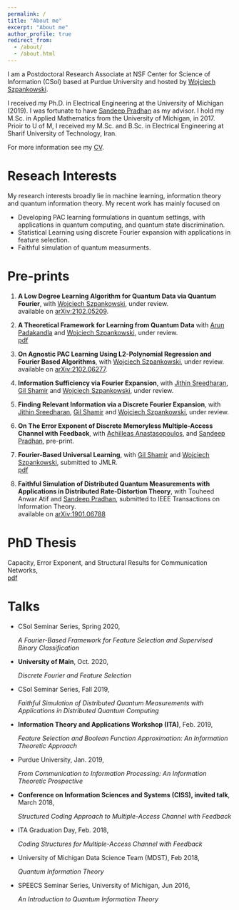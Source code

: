 ```yaml
---
permalink: /
title: "About me"
excerpt: "About me"
author_profile: true
redirect_from: 
  - /about/
  - /about.html
---
```


I am a Postdoctoral Research Associate at NSF Center for Science of Information (CSoI) based at Purdue University and hosted by [Wojciech Szpankowski](https://www.cs.purdue.edu/homes/spa/).

I received my Ph.D. in Electrical Engineering at the University of Michigan (2019). I was fortunate to have [Sandeep Pradhan](https://pradhan.engin.umich.edu/) as my advisor. 
I hold my M.Sc. in Applied Mathematics from the University of Michigan, in 2017. Prioir to U of M, I received my M.Sc. and B.Sc. in Electrical Engineering at Sharif University of Technology, Iran.

For more information see my [CV](http://mohsenhdkh.github.io/files/cv.pdf).

Reseach Interests
======
My research interests broadly lie in machine learning,  information theory and quantum information theory. My recent work has mainly focused on 
- Developing PAC learning formulations in quantum settings, with applications in quantum computing, and quantum state discrimination. 
- Statistical Learning using discrete Fourier expansion with applications in feature selection.
- Faithful simulation of quantum measurments. 

Pre-prints
===

1. **A Low Degree Learning Algorithm for Quantum Data via Quantum Fourier**, with [Wojciech Szpankowski](https://www.cs.purdue.edu/homes/spa/),
under review.\
  available on [arXiv:2102.05209](https://arxiv.org/abs/2102.05209).

1. **A Theoretical Framework for Learning from Quantum Data** with [Arun Padakandla](http://web.eecs.utk.edu/~arunpr/index.html) and [Wojciech Szpankowski](https://www.cs.purdue.edu/homes/spa/),
under review. \
[pdf](https://mohsenhdkh.github.io/files/ISITQuantum.pdf)

1. **On Agnostic PAC Learning Using L2-Polynomial Regression and Fourier Based Algorithms**, with [Wojciech Szpankowski](https://www.cs.purdue.edu/homes/spa/),
under review.\
  available on [arXiv:2102.06277](https://arxiv.org/abs/2102.06277).
  
1. **Information Sufficiency via Fourier Expansion**, with [Jithin Sreedharan](https://jithin-k-sreedharan.github.io/#), [Gil Shamir](https://research.google/people/GilShamir/) and [Wojciech Szpankowski](https://www.cs.purdue.edu/homes/spa/),
under review.


1. **Finding Relevant Information via a Discrete Fourier Expansion**, with [Jithin Sreedharan](https://jithin-k-sreedharan.github.io/#), [Gil Shamir](https://research.google/people/GilShamir/) and [Wojciech Szpankowski](https://www.cs.purdue.edu/homes/spa/),
under review. 

1. **On The Error Exponent of Discrete Memoryless Multiple-Access Channel with Feedback**, with [Achilleas Anastasopoulos](https://anastasopoulos.engin.umich.edu/), and  [Sandeep Pradhan](https://pradhan.engin.umich.edu/),
pre-print. 

1. **Fourier-Based Universal Learning**, with [Gil Shamir](https://research.google/people/GilShamir/) and [Wojciech Szpankowski](https://www.cs.purdue.edu/homes/spa/),
submitted to JMLR.\
[pdf](https://mohsenhdkh.github.io/files/JMR_Fourier.pdf)


1. **Faithful Simulation of Distributed Quantum Measurements with Applications in Distributed Rate-Distortion Theory**, with Touheed Anwar Atif and [Sandeep Pradhan](https://pradhan.engin.umich.edu/),
submitted to IEEE Transactions on Information Theory.\
available on [arXiv:1901.06788](https://arxiv.org/abs/1901.06788)


# PhD Thesis
Capacity, Error Exponent, and Structural Results for Communication Networks,\
[pdf](https://mohsenhdkh.github.io/files/M_Heidari_Thesis.pdf)


Talks
===
- CSoI Seminar Series, Spring 2020,

  *A Fourier-Based Framework for Feature Selection and Supervised Binary Classification*

- **University of Main**, Oct. 2020,

   *Discrete Fourier and Feature Selection*
 
- CSoI Seminar Series, Fall 2019,

   *Faithful Simulation of Distributed Quantum Measurements with Applications in Distributed Quantum Computing*
   
- **Information Theory and Applications Workshop (ITA)**, Feb. 2019,

    *Feature Selection and Boolean Function Approximation: An Information Theoretic Approach*
- Purdue University, Jan. 2019,

    *From Communication to Information Processing: An Information Theoretic Prospective*
    
- **Conference on Information Sciences and Systems (CISS), invited talk**, March 2018,

   *Structured Coding Approach to Multiple-Access Channel with Feedback*
   
- ITA Graduation Day, Feb. 2018,

    *Coding Structures for Multiple-Access Channel with Feedback*
- University of Michigan Data Science Team (MDST), Feb 2018,

     *Quantum Information Theory*
     
- SPEECS Seminar Series, University of Michigan, Jun 2016,

   *An Introduction to Quantum Information Theory*









